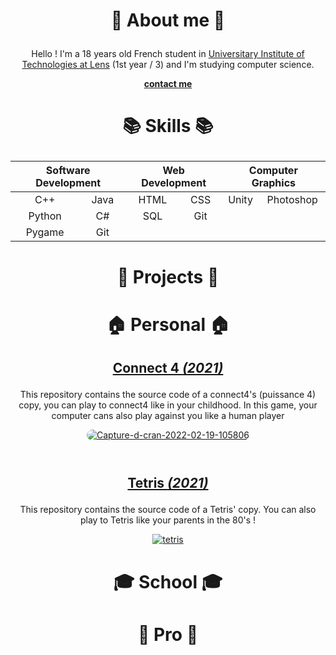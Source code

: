 # <p align="center">👦 About me 👦</p>

<p align="center"> Hello ! I'm a 18 years old French student in <a href="http://www.iut-lens.univ-artois.fr/">Universitary Institute of Technologies at Lens</a> 
(1st year / 3) and I'm studying computer science.</p>

<p align="center"><a href="mailto:faconicolas@gmail.com"><b>contact me</b></a></p>

# <p align="center">📚 Skills 📚</p>

<table align="center">
    <thead>
        <tr>
            <th colspan="2">Software Development</th>
            <th colspan="2">Web Development</th>
            <th colspan="2">Computer Graphics</th>
        </tr>
    </thead>
    <tbody>
        <tr>
            <td align="center">C++</td>
            <td align="center">Java</td>
            <td align="center">HTML</td>
            <td align="center">CSS</td>
            <td align="center">Unity</td>
            <td align="center">Photoshop</td>
        </tr>
        <tr>
            <td align="center">Python</td>
            <td align="center">C#</td>
            <td align="center">SQL</td>
            <td align="center">Git</td>
            <td align="center"></td>
            <td align="center"></td>
        </tr>
        <tr>
            <td align="center">Pygame</td>
            <td align="center">Git</td>
            <td align="center"></td>
            <td align="center"></td>
            <td align="center"></td>
            <td align="center"></td>
        </tr>
    </tbody>
</table>

# <p align="center">📂 Projects 📂</p>
# <p align="center">🏠 Personal 🏠</p>
## <p align="center"><a href="https://github.com/FACON-Nicolas/Puissance4">Connect 4 <i>(2021)</i></a></p>

<p align="center">This repository contains the source code of a connect4's (puissance 4) copy, you can play to connect4 like 
in your childhood. In this game, your computer cans also play against you like a human player</p>
<p align="center"><a href="https://ibb.co/4t1tTdT"><img style="border-radius: 10px;" src="https://i.ibb.co/7CkCW4W/Capture-d-cran-2022-02-19-105806.png" alt="Capture-d-cran-2022-02-19-105806" border="0"></a><br /><a target='_blank' href='https://fr.imgbb.com/'></a><br /></p>

#

## <p align="center"><a href="https://www.github.com/FACON-Nicolas/Tetris"> Tetris <i>(2021)</i></a> </p>

<p align="center">This repository contains the source code of a Tetris' copy. You can also play to Tetris like your parents in the 80's !</p>

<p align="center"><a href="https://ibb.co/44jx2Nk"><img src="https://i.ibb.co/c2NdwTq/tetris.png" alt="tetris" border="0"></a></p>

# <p align="center">🎓 School 🎓</p>
# <p align="center">💼 Pro 💼</p>